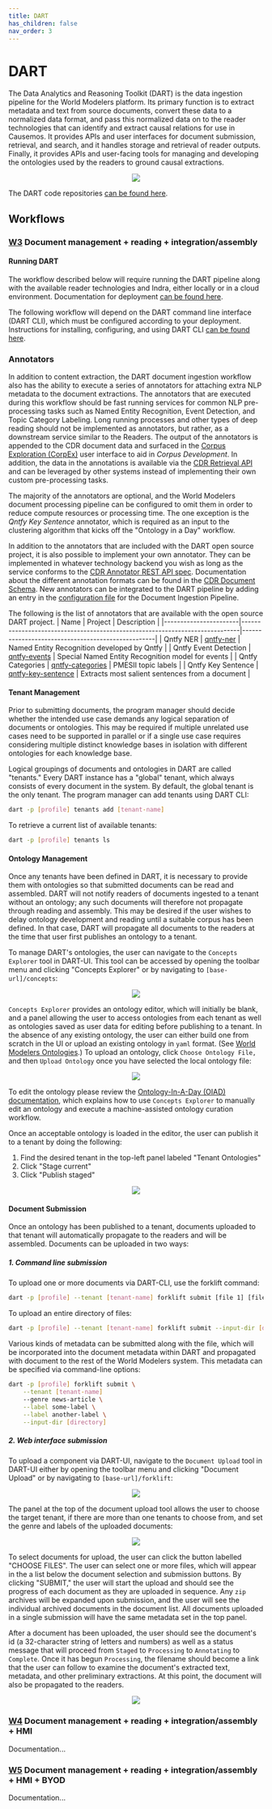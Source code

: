 ```yaml
---
title: DART
has_children: false
nav_order: 3
---
```

# DART

The Data Analytics and Reasoning Toolkit (DART) is the data ingestion pipeline for the World Modelers platform. 
Its primary function is to extract metadata and text from source documents, convert these data to a normalized 
data format, and pass this normalized data on to the reader technologies that can identify and extract causal 
relations for use in Causemos. It provides APIs and user interfaces for document submission, retrieval, and 
search, and it handles storage and retrieval of reader outputs. Finally, it provides APIs and user-facing tools 
for managing and developing the ontologies used by the readers to ground causal extractions. 

<p align="center">
  <img src="images/dart/architecture.png">
</p>

The DART code repositories [can be found here](https://github.com/twosixlabs-dart).

## Workflows

<a id="w3"></a>
### [W3](index.html#w3) Document management + reading + integration/assembly

#### Running DART

The workflow described below will require running the DART pipeline along with the available reader technologies 
and Indra, either locally or in a cloud environment. Documentation for deployment [can be found here](???).

The following workflow will depend on the DART command line interface (DART CLI), which must be configured 
according to your deployment. Instructions for installing, configuring, and using DART CLI [can be found here](???).

### Annotators

In addition to content extraction, the DART document ingestion workflow also has the ability to execute a series of annotators for attaching extra NLP metadata to the document extractions. The annotators that are executed during this workflow should be fast running services for common NLP pre-processing tasks such as Named Entity Recognition, Event Detection, and Topic Category Labeling. Long running processes and other types of deep reading should not be implemented as annotators, but rather, as a downstream service similar to the Readers. The output of the annotators is appended to the CDR document data and surfaced in the [Corpus Exploration (CorpEx)](???) user interface to aid in _Corpus Development_. In addition, the data in the annotations is available via the [CDR Retrieval API](???) and can be leveraged by other systems instead of implementing their own custom pre-processing tasks.

The majority of the annotators are optional, and the World Modelers document processing pipeline can be configured to omit them in order to reduce compute resources or processing time. The one exception is the *Qntfy Key Sentence* annotator, which is required as an input to the clustering algorithm that kicks off the "Ontology in a Day" workflow.

In addition to the annotators that are included with the DART open source project, it is also possible to implement your own annotator. They can be implemented in whatever technology backend you wish as long as the service conforms to the [CDR Annotator REST API spec](???). Documentation about the different annotation formats can be found in the [CDR Document Schema](???). New annotators can be integrated to the DART pipeline by adding an entry in the [configuration file](???) for the Document Ingestion Pipeline.

The following is the list of annotators that are available with the open source DART project.
| Name                  | Project                                                                     | Description                                       |
|-----------------------|-----------------------------------------------------------------------------|---------------------------------------------------|
| Qntfy NER             | [qntfy-ner](https://github.com/twosixlabs-dart/qntfy-ner)                   | Named Entity Recognition developed by Qntfy       |
| Qntfy Event Detection | [qntfy-events](https://github.com/twosixlabs-dart/qntfy-events)             | Special Named Entity Recognition model for events |
| Qntfy Categories      | [qntfy-categories](https://github.com/twosixlabs-dart/qntfy-categories)     | PMESII topic labels                               |
| Qntfy Key Sentence    | [qntfy-key-sentence](https://github.com/twosixlabs-dart/qntfy-key-sentence) | Extracts most salient sentences from a document   |



#### Tenant Management

Prior to submitting documents, the program  manager should decide whether the intended use case demands any 
logical separation of documents or ontologies. This may be required if multiple unrelated use cases need to 
be supported in parallel or if a single use case requires considering multiple distinct knowledge bases in 
isolation with different ontologies for each knowledge base.

Logical groupings of documents and ontologies in DART are called "tenants." Every DART instance has a "global" 
tenant, which always consists of every document in the system. By default, the global tenant is the only tenant. 
The program manager can add tenants using DART CLI:

```bash
dart -p [profile] tenants add [tenant-name]
```

To retrieve a current list of available tenants:

```bash
dart -p [profile] tenants ls
```

#### Ontology Management

Once any tenants have been defined in DART, it is necessary to provide them with ontologies so that submitted 
documents can be read and assembled. DART will not notify readers of documents ingested to a tenant without 
an ontology; any such documents will therefore not propagate through reading and assembly. This may be desired 
if the user wishes to delay ontology development and reading until a suitable corpus has been defined. In that 
case, DART will propagate all documents to the readers at the time that user first publishes an ontology to a 
tenant.

To manage DART's ontologies, the user can navigate to the `Concepts Explorer` tool in DART-UI. This tool can 
be accessed by opening the toolbar menu and clicking "Concepts Explorer" or by navigating to `[base-url]/concepts`:

<p align="center">
  <img src="images/dart/navigate-concepts-explorer.png">
</p>

`Concepts Explorer` provides an ontology editor, which will initially be blank, and a panel allowing the user to 
access ontologies from each tenant as well as ontologies saved as user data for editing before publishing to a 
tenant. In the absence of any existing ontology, the user can either build one from scratch in the UI or upload 
an existing ontology in `yaml` format. (See [World Modelers Ontologies](https://github.com/worldmodelers/Ontologies).) 
To upload an ontology, click `Choose Ontology File,` and then `Upload Ontology` once you have selected the local 
ontology file:

<p align="center">
  <img src="images/dart/ontology-upload-buttons.png">
</p>

To edit the ontology please review the [Ontology-In-A-Day (OIAD) documentation](???), which explains how to use 
`Concepts Explorer` to manually edit an ontology and execute a machine-assisted ontology curation workflow.

Once an acceptable ontology is loaded in the editor, the user can publish it to a tenant by doing the following:

1. Find the desired tenant in the top-left panel labeled "Tenant Ontologies"
2. Click "Stage current"
3. Click "Publish staged"

<p align="center">
  <img src="images/dart/ontology-publication.png">
</p>

#### Document Submission

Once an ontology has been published to a tenant, documents uploaded to that tenant will automatically propagate 
to the readers and will be assembled. Documents can be uploaded in two ways:

##### 1. Command line submission

To upload one or more documents via DART-CLI, use the forklift command:

```bash
dart -p [profile] --tenant [tenant-name] forklift submit [file 1] [file 2] ...
```

To upload an entire directory of files:

```bash
dart -p [profile] --tenant [tenant-name] forklift submit --input-dir [directory]
```

Various kinds of metadata can be submitted along with the file, which will be incorporated into the document 
metadata within DART and propagated with document to the rest of the World Modelers system. This metadata 
can be specified via command-line options:

```bash
dart -p [profile] forklift submit \
    --tenant [tenant-name]
    --genre news-article \
    --label some-label \
    --label another-label \
    --input-dir [directory]
```

##### 2. Web interface submission

To upload a component via DART-UI, navigate to the `Document Upload` tool in DART-UI either by opening 
the toolbar menu and clicking "Document Upload" or by navigating to `[base-url]/forklift`:

<p align="center">
  <img src="images/dart/navigate-document-upload.png">
</p>

The panel at the top of the document upload tool allows the user to choose the target tenant, if there are more than one 
tenants to choose from, and set the genre and labels of the uploaded documents:

<p align="center">
  <img src="images/dart/forklift-metadata.png">
</p>

To select documents for upload, the user can click the button labelled "CHOOSE FILES". The user can select 
one or more files, which will appear in the a list below the document selection and submission buttons. 
By clicking "SUBMIT," the user will start the upload and should see the progress of each document as they 
are uploaded in sequence. Any `zip` archives will be expanded upon submission, and the user will see the 
individual archived documents in the document list. All documents uploaded in a single submission will 
have the same metadata set in the top panel.

After a document has been uploaded, the user should see the document's id (a 32-character string of letters 
and numbers) as well as a status message that will proceed from `Staged` to `Processing` to `Annotating` to 
`Complete`. Once it has begun `Processing`, the filename should become a link that the user can follow to 
examine the document's extracted text, metadata, and other preliminary extractions. At this point, the document 
will also be propagated to the readers.

<p align="center">
  <img src="images/dart/forklift-submission.png">
</p>


<a id="w4"></a>
### [W4](index.html#w4) Document management + reading + integration/assembly + HMI

Documentation...

<a id="w5"></a>
### [W5](index.html#w5) Document management + reading + integration/assembly + HMI + BYOD

Documentation...

